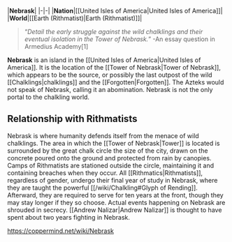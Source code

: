 |**Nebrask**|
|-|-|
|**Nation**|[[United Isles of America\|United Isles of America]]|
|**World**|[[Earth (Rithmatist)\|Earth (Rithmatist)]]|

>“*Detail the early struggle against the wild chalklings and their eventual isolation in the Tower of Nebrask.*”
\-An essay question in Armedius Academy[1]


**Nebrask** is an island in the [[United Isles of America\|United Isles of America]]. It is the location of the [[Tower of Nebrask\|Tower of Nebrask]], which appears to be the source, or possibly the last outpost of the wild [[Chalklings\|chalklings]] and the [[Forgotten\|Forgotten]]. The Azteks would not speak of Nebrask, calling it an abomination. Nebrask is not the only portal to the chalkling world.

## Relationship with Rithmatists
Nebrask is where humanity defends itself from the menace of wild chalklings. The area in which the [[Tower of Nebrask\|Tower]] is located is surrounded by the great chalk circle the size of the city, drawn on the concrete poured onto the ground and protected from rain by canopies. Camps of Rithmatists are stationed outside the circle, maintaining it and containing breaches when they occur.
All [[Rithmatics\|Rithmatists]], regardless of gender, undergo their final year of study in Nebrask, where they are taught the powerful [[/wiki/Chalkling#Glyph of Rending]]. Afterward, they are required to serve for ten years at the front, though they may stay longer if they so choose. Actual events happening on Nebrask are shrouded in secrecy.
[[Andrew Nalizar\|Andrew Nalizar]] is thought to have spent about two years fighting in Nebrask.



https://coppermind.net/wiki/Nebrask